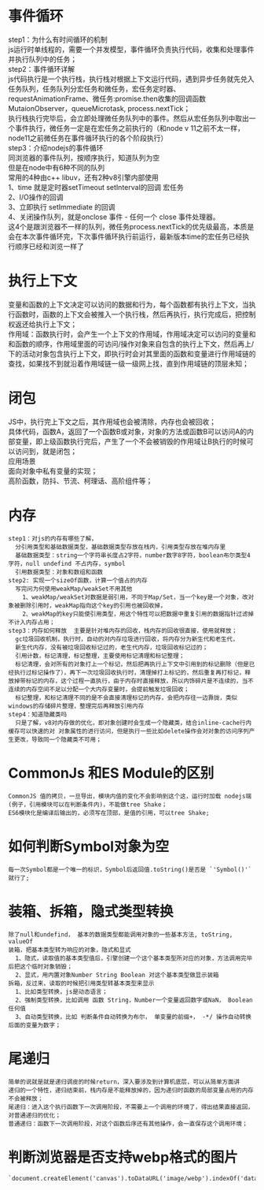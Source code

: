 # 事件循环  
  step1：为什么有时间循环的机制  
    js运行时单线程的，需要一个并发模型，事件循环负责执行代码，收集和处理事件并执行队列中的任务；  
  step2：事件循环详解  
    js代码执行是一个执行栈，执行栈对根据上下文运行代码，遇到异步任务就先兑入任务队列，任务队列分宏任务和微任务，宏任务定时器、requestAnimationFrame、微任务:promise.then收集的回调函数 MutaionObserver，queueMicrotask, process.nextTick；  
    执行栈执行完毕后，会立即处理微任务队列中的事件。然后从宏任务队列中取出一个事件执行，微任务一定是在宏任务之前执行的（和node v 11之前不太一样，node11之前微任务在事件循环执行的各个阶段执行）  
  step3：介绍nodejs的事件循环  
    同浏览器的事件队列，按顺序执行，知道队列为空  
    但是在node中有6种不同的队列  
    常用的4种由c++ libuv，还有2种v8引擎内部使用  
    1、time  就是定时器setTimeout setInterval的回调 宏任务  
    2、I/O操作的回调  
    3、立即执行 setImmediate 的回调  
    4、关闭操作队列，就是onclose 事件 - 任何一个 close 事件处理器。  
    这4个是跟浏览器不一样的队列，微任务process.nextTick的优先级最高，本质是会在本次事件循环完，下次事件循环执行前运行，最新版本time的宏任务已经执行顺序已经和浏览一样了  
# 执行上下文  
  变量和函数的上下文决定可以访问的数据和行为，每个函数都有执行上下文，当执行函数时，函数的上下文会被推入一个执行栈，然后再执行，执行完成后，把控制权返还给执行上下文；  
  作用域：函数执行时，会产生一个上下文的作用域，作用域决定可以访问的变量和和函数的顺序，作用域里面的可访问/操作对象来自包含的执行上下文，然后再上/下的活动对象包含执行上下文，即执行时会对其里面的函数和变量进行作用域链的查找，如果找不到就沿着作用域链一级一级网上找，直到作用域链的顶层未知；  
  
# 闭包  
  JS中，执行完上下文之后，其作用域也会被清除，内存也会被回收；  
  具体代码，函数A，返回了一个函数B或对象，对象的方法或函数B可以访问A的内部变量，即上级函数执行完后，产生了一个不会被销毁的作用域让B执行的时候可以访问到，就是闭包；  
  应用场景  
    面向对象中私有变量的实现；  
    高阶函数，防抖、节流、柯理话、高阶组件等；  
  
# 内存  
    step1：对js的内存有哪些了解，  
      分引用类型和基础数据类型，基础数据类型存放在栈内，引用类型存放在堆内存里  
      基础数据类型：string一个字符串长度占2字符，number数字8字符，boolean布尔类型4字符，null undefind 不占内存，symbol  
      引用数据类型：对象和数组和函数  
    step2: 实现一个sizeOf函数，计算一个值占的内存  
      写完问为何使用weakMap/weakSet不用其他  
        1、weakMap/weakSet对数据是弱引用，不同于Map/Set，当一个key是一个对象，改对象被删除引用时，weakMap指向这个key的引用也被回收掉，  
        2、weakMap的key只能使引用类型，用这个特性可以把数据中重复引用的数据指针过滤掉不计入内存占用；  
    step3：内存如何释放  主要是针对堆内存的回收，栈内存的回收很直接，使用就释放；
      gc垃圾回收机制，执行时，自动的对内存垃圾进行回收，将内存分为新生代和老生代，  
      新生代内存，没有被垃圾回收标记过的，老生代内存，垃圾回收标记过的；  
      引用计数，标记清理，标记整理，主要使用标记清理和标记整理；  
      标记清理，会对所有的对象打上一个标记，然后把再执行上下文中引用到的标记删除（但是已经执行过标记操作了），再下一次垃圾回收执行时，清理掉打上标记的，然后重复再打标记，释放掉带标记的内存，这个过程一直执行，由于内存时直接释放，所以内饰碎片是不连续的，当不连续的内存空间不足以分配一个大内存变量时，会提前触发垃圾回收；  
      标记整理，和标记清理不同的是不会直接清理标记的内存，会把内存往一边靠拢，类似windows的存储碎片整理，整理完后再释放引用内存  
    step4：知道隐藏类吗  
      只是了解，v8对内存做的优化，即对象创建时会生成一个隐藏类，结合inline-cache行内缓存可以快速的对 对象属性的进行访问，但是执行一些比如delete操作会对对象的访问序列产生更改，导致同一个隐藏类不可用；  
  
# CommonJs 和ES Module的区别    
    CommonJS 值的拷贝，一旦导出，模块内值的变化不会影响到这个这，运行时加载 nodejs端(例子，引用模块可以在判断条件内)，不能做tree Shake；  
    ES6模块化是编译后输出的，必须写在顶部，是值的引用，可以tree Shake;  

# 如何判断Symbol对象为空  
    每一次Symbol都是一个唯一的标识，Symbol后返回值.toString()是否是 `'Symbol()'`就行了;  

# 装箱、拆箱，隐式类型转换  
    除了null和undefind， 基本的数据类型都能调用对象的一些基本方法, toString, valueOf  
    装箱，把基本类型转为响应的对象，隐式和显式  
      1、隐式，读取值的基本类型值后，引擎创建一个这个基本类型所对应的对象，方法调用完毕后把这个临时对象销毁；  
      2、显式，用内置对象Number String Boolean 对这个基本类型做显示装箱  
    拆箱，反过来，读取的时候把引用类型转基本类型来显示  
      1、比如类型转换，js是动态语言；  
      2、强制类型转换，比如调用 函数 String，Number一个变量返回数字或NaN， Boolean任何值  
      3、自动类型转换，比如 判断条件自动转换为布尔， 单变量的前缀+， -*/ 操作自动转换后面的变量为数字；  

# 尾递归  
    简单的说就是就是递归调皮的时候return，深入要涉及到计算机底层，可以从简单方面讲  
    递归的一个特性，递归结束前，栈内存是不能释放掉的，因为递归时函数的局部变量占用的内存不会被释放；  
    尾递归：进入这个执行函数下一次调用阶段，不需要上一个调用的环境了，得出结果直接返回， 对普通递归的优化；  
    普通递归：函数下一次调用阶段，对这个函数后序还有其他操作，会一直保存这个调用环境；  

# 判断浏览器是否支持webp格式的图片  
    `document.createElement('canvas').toDataURL('image/webp').indexOf('data:image/webp')`